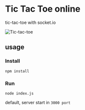 # Tic Tac Toe online
tic-tac-toe with socket.io

![Tic-tac-toe](https://i.imgur.com/cvzopcu.png)

## usage

### Install
```
npm install
```

### Run

```
node index.js
```

default, server start in ``` 3000 port ``` 


